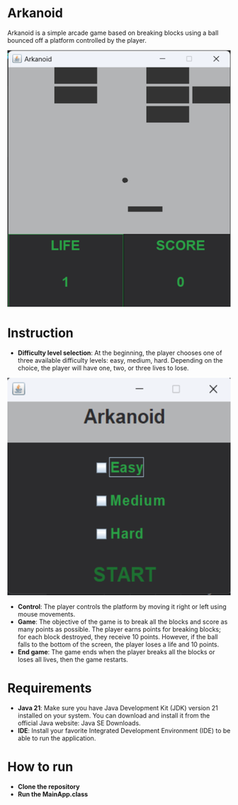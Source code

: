 # Arkanoid
Arkanoid is a simple arcade game based on breaking blocks using a ball bounced off a platform controlled by the player.

![Arkanoid](Images/ArkanoidGame.png)

# Instruction
- **Difficulty level selection**: At the beginning, the player chooses one of three available difficulty levels: easy, medium, hard. Depending on the choice, the player will have one, two, or three lives to lose.
  
 ![ArkanoidMenu](Images/ArkanoidMenu.png)
 
- **Control**: The player controls the platform by moving it right or left using mouse movements.
- **Game**: The objective of the game is to break all the blocks and score as many points as possible. The player earns points for breaking blocks; for each block destroyed, they receive 10 points. However, if the ball falls to the bottom of the screen, the player loses a life and 10 points.
- **End game**: The game ends when the player breaks all the blocks or loses all lives, then the game restarts.

# Requirements
- **Java 21**: Make sure you have Java Development Kit (JDK) version 21 installed on your system. You can download and install it from the official Java website: Java SE Downloads.
- **IDE**: Install your favorite Integrated Development Environment (IDE) to be able to run the application.

# How to run
- **Clone the repository**
- **Run the MainApp.class**
